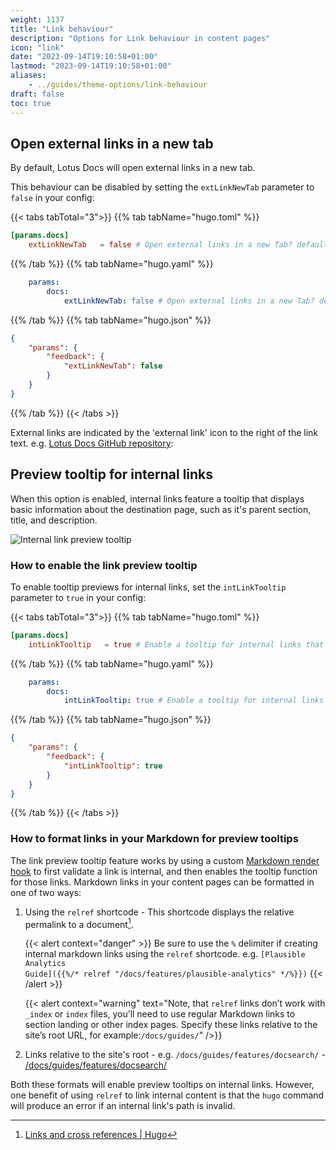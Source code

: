 ```yaml
---
weight: 1137
title: "Link behaviour"
description: "Options for Link behaviour in content pages"
icon: "link"
date: "2023-09-14T19:10:58+01:00"
lastmod: "2023-09-14T19:10:58+01:00"
aliases:
    - ../guides/theme-options/link-behaviour
draft: false
toc: true
---
```


## Open external links in a new tab

By default, Lotus Docs will open external links in a new tab.

This behaviour can be disabled by setting the `extLinkNewTab` parameter to `false` in your config:

{{< tabs tabTotal="3">}}
{{% tab tabName="hugo.toml" %}}

```toml
[params.docs]
    extLinkNewTab   = false # Open external links in a new Tab? default true
```

{{% /tab %}}
{{% tab tabName="hugo.yaml" %}}

```yaml
    params:
        docs:
            extLinkNewTab: false # Open external links in a new Tab? default true
```

{{% /tab %}}
{{% tab tabName="hugo.json" %}}

```json
{
    "params": {
        "feedback": {
            "extLinkNewTab": false
        }
    }
}
```

{{% /tab %}}
{{< /tabs >}}


External links are indicated by the 'external link' icon to the right of the link text. e.g. [Lotus Docs GitHub repository](https://github.com/colinwilson/lotusdocs):

<!-- ![External link with external link icon](https://res.cloudinary.com/lotuslabs/image/upload/v1694716415/Lotus%20Docs/images/screenshot_lotus_docs_external_link_icon_pejqum.webp) -->

## Preview tooltip for internal links

When this option is enabled, internal links feature a tooltip that displays basic information about the destination page, such as it's parent section, title, and description.

![Internal link preview tooltip](https://res.cloudinary.com/lotuslabs/image/upload/bo_1px_solid_rgb:d1d1d1,r_7/v1694720495/Lotus%20Docs/images/lotus_docs_tooltip_screenshot_ttmre4.webp)

### How to enable the link preview tooltip

To enable tooltip previews for internal links, set the `intLinkTooltip` parameter to `true` in your config:

{{< tabs tabTotal="3">}}
{{% tab tabName="hugo.toml" %}}

```toml
[params.docs]
    intLinkTooltip   = true # Enable a tooltip for internal links that displays info about the destination? default false
```

{{% /tab %}}
{{% tab tabName="hugo.yaml" %}}

```yaml
    params:
        docs:
            intLinkTooltip: true # Enable a tooltip for internal links that displays info about the destination? default false
```

{{% /tab %}}
{{% tab tabName="hugo.json" %}}

```json
{
    "params": {
        "feedback": {
            "intLinkTooltip": true
        }
    }
}
```

{{% /tab %}}
{{< /tabs >}}

### How to format links in your Markdown for preview tooltips

The link preview tooltip feature works by using a custom [Markdown render hook](https://gohugo.io/templates/render-hooks/) to first validate a link is internal, and then enables the tooltip function for those links. Markdown links in your content pages can be formatted in one of two ways:

1. Using the `relref` shortcode - This shortcode displays the relative permalink to a document[^1].

    {{< alert context="danger" >}}
    Be sure to use the <code>%</code> delimiter if creating internal markdown links using the <code>relref</code> shortcode. e.g.
    <code>[Plausible Analytics Guide]({{%/* relref "/docs/features/plausible-analytics" */%}})</code>
    {{< /alert >}}

    {{< alert context="warning" text="Note, that `relref` links don’t work with `_index` or `index` files, you’ll need to use regular Markdown links to section landing or other index pages. Specify these links relative to the site’s root URL, for example:`/docs/guides/`" />}}

2. Links relative to the site's root - e.g. `/docs/guides/features/docsearch/` - [/docs/guides/features/docsearch/](/docs/features/docsearch/)

Both these formats will enable preview tooltips on internal links. However, one benefit of using `relref` to link internal content is that the `hugo` command will produce an error if an internal link's path is invalid.

[^1]: [Links and cross references | Hugo](https://gohugo.io/content-management/cross-references/#use-ref-and-relref)